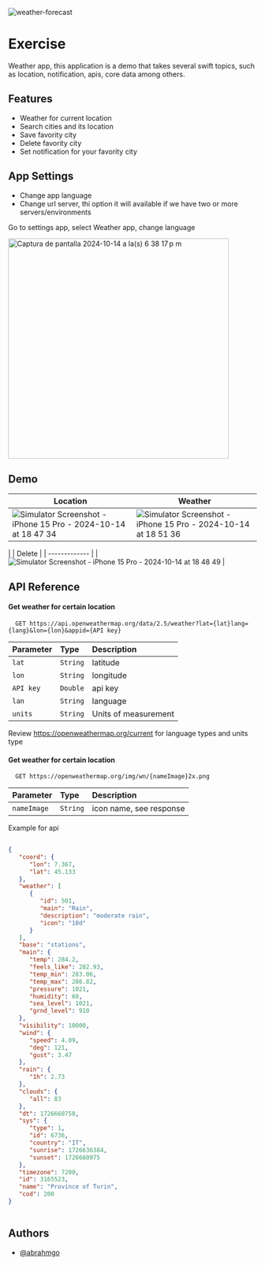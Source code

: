 
![weather-forecast](https://github.com/user-attachments/assets/ea46c2ed-ea5d-4aab-acd1-9a105e674dfe)


# Exercise

Weather app, this application is a demo that takes several swift topics, such as location, notification, apis, core data among others.

## Features

- Weather for current location
- Search cities and its location
- Save favority city
- Delete favority city
- Set notification for your favority city

## App Settings

- Change app language
- Change url server, thi option it will available if we have two or more servers/environments
  
Go to settings app, select Weather app, change language

<img width="447" alt="Captura de pantalla 2024-10-14 a la(s) 6 38 17 p m" src="https://github.com/user-attachments/assets/2434b1b5-9b37-4175-83ac-cd5923f66f40">

## Demo

| Location  | Weather |
| ------------- | ------------- |
|  ![Simulator Screenshot - iPhone 15 Pro - 2024-10-14 at 18 47 34](https://github.com/user-attachments/assets/691730cd-33a5-41d6-b679-e6d461858fd0) | ![Simulator Screenshot - iPhone 15 Pro - 2024-10-14 at 18 51 36](https://github.com/user-attachments/assets/76d5a22a-d454-4e54-aea7-d2aab7298315)
 |
| Delete  | 
| ------------- |
|![Simulator Screenshot - iPhone 15 Pro - 2024-10-14 at 18 48 49](https://github.com/user-attachments/assets/3530c2a5-3fca-4804-8d04-bc99f78d95d5)
  |

## API Reference

#### Get weather for certain location

```http
  GET https://api.openweathermap.org/data/2.5/weather?lat={lat}lang={lang}&lon={lon}&appid={API key}
```

| Parameter | Type     | Description                |
| :-------- | :------- | :------------------------- |
| `lat` | `String` | latitude |
| `lon` | `String` | longitude|
| `API key` | `Double` | api key |
| `lan` | `String` | language |
| `units` | `String` | Units of measurement |


Review https://openweathermap.org/current for language types and units type

#### Get weather for certain location

```http
  GET https://openweathermap.org/img/wn/{nameImage}2x.png
```

| Parameter | Type     | Description                |
| :-------- | :------- | :------------------------- |
| `nameImage` | `String` | icon name, see response |

Example for api

```json
                          
{
   "coord": {
      "lon": 7.367,
      "lat": 45.133
   },
   "weather": [
      {
         "id": 501,
         "main": "Rain",
         "description": "moderate rain",
         "icon": "10d"
      }
   ],
   "base": "stations",
   "main": {
      "temp": 284.2,
      "feels_like": 282.93,
      "temp_min": 283.06,
      "temp_max": 286.82,
      "pressure": 1021,
      "humidity": 60,
      "sea_level": 1021,
      "grnd_level": 910
   },
   "visibility": 10000,
   "wind": {
      "speed": 4.09,
      "deg": 121,
      "gust": 3.47
   },
   "rain": {
      "1h": 2.73
   },
   "clouds": {
      "all": 83
   },
   "dt": 1726660758,
   "sys": {
      "type": 1,
      "id": 6736,
      "country": "IT",
      "sunrise": 1726636384,
      "sunset": 1726680975
   },
   "timezone": 7200,
   "id": 3165523,
   "name": "Province of Turin",
   "cod": 200
}                    
                        
```


## Authors

- [@abrahmgo](https://www.github.com/abrahmgo)

